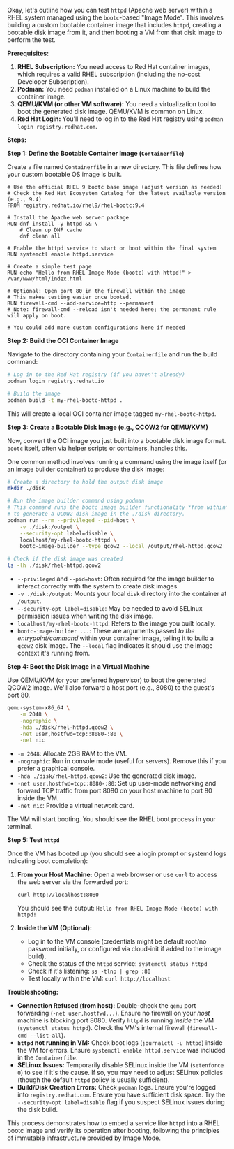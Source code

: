 Okay, let's outline how you can test `httpd` (Apache web server) within a RHEL system managed using the `bootc`-based "Image Mode". This involves building a custom bootable container image that includes `httpd`, creating a bootable disk image from it, and then booting a VM from that disk image to perform the test.

**Prerequisites:**

1.  **RHEL Subscription:** You need access to Red Hat container images, which requires a valid RHEL subscription (including the no-cost Developer Subscription).
2.  **Podman:** You need `podman` installed on a Linux machine to build the container image.
3.  **QEMU/KVM (or other VM software):** You need a virtualization tool to boot the generated disk image. QEMU/KVM is common on Linux.
4.  **Red Hat Login:** You'll need to log in to the Red Hat registry using `podman login registry.redhat.com`.

**Steps:**

**Step 1: Define the Bootable Container Image (`Containerfile`)**

Create a file named `Containerfile` in a new directory. This file defines how your custom bootable OS image is built.

```Containerfile
# Use the official RHEL 9 bootc base image (adjust version as needed)
# Check the Red Hat Ecosystem Catalog for the latest available version (e.g., 9.4)
FROM registry.redhat.io/rhel9/rhel-bootc:9.4

# Install the Apache web server package
RUN dnf install -y httpd && \
    # Clean up DNF cache
    dnf clean all

# Enable the httpd service to start on boot within the final system
RUN systemctl enable httpd.service

# Create a simple test page
RUN echo "Hello from RHEL Image Mode (bootc) with httpd!" > /var/www/html/index.html

# Optional: Open port 80 in the firewall within the image
# This makes testing easier once booted.
RUN firewall-cmd --add-service=http --permanent
# Note: firewall-cmd --reload isn't needed here; the permanent rule will apply on boot.

# You could add more custom configurations here if needed
```

**Step 2: Build the OCI Container Image**

Navigate to the directory containing your `Containerfile` and run the build command:

```bash
# Log in to the Red Hat registry (if you haven't already)
podman login registry.redhat.io

# Build the image
podman build -t my-rhel-bootc-httpd .
```

This will create a local OCI container image tagged `my-rhel-bootc-httpd`.

**Step 3: Create a Bootable Disk Image (e.g., QCOW2 for QEMU/KVM)**

Now, convert the OCI image you just built into a bootable disk image format. `bootc` itself, often via helper scripts or containers, handles this.

One common method involves running a command using the image itself (or an image builder container) to produce the disk image:

```bash
# Create a directory to hold the output disk image
mkdir ./disk

# Run the image builder command using podman
# This command runs the bootc image builder functionality *from within* your custom image
# to generate a QCOW2 disk image in the ./disk directory.
podman run --rm --privileged --pid=host \
    -v ./disk:/output \
    --security-opt label=disable \
    localhost/my-rhel-bootc-httpd \
    bootc-image-builder --type qcow2 --local /output/rhel-httpd.qcow2

# Check if the disk image was created
ls -lh ./disk/rhel-httpd.qcow2
```

* `--privileged` and `--pid=host`: Often required for the image builder to interact correctly with the system to create disk images.
* `-v ./disk:/output`: Mounts your local `disk` directory into the container at `/output`.
* `--security-opt label=disable`: May be needed to avoid SELinux permission issues when writing the disk image.
* `localhost/my-rhel-bootc-httpd`: Refers to the image you built locally.
* `bootc-image-builder ...`: These are arguments passed *to the entrypoint/command* within your container image, telling it to build a `qcow2` disk image. The `--local` flag indicates it should use the image context it's running from.

**Step 4: Boot the Disk Image in a Virtual Machine**

Use QEMU/KVM (or your preferred hypervisor) to boot the generated QCOW2 image. We'll also forward a host port (e.g., 8080) to the guest's port 80.

```bash
qemu-system-x86_64 \
    -m 2048 \
    -nographic \
    -hda ./disk/rhel-httpd.qcow2 \
    -net user,hostfwd=tcp::8080-:80 \
    -net nic
```

* `-m 2048`: Allocate 2GB RAM to the VM.
* `-nographic`: Run in console mode (useful for servers). Remove this if you prefer a graphical console.
* `-hda ./disk/rhel-httpd.qcow2`: Use the generated disk image.
* `-net user,hostfwd=tcp::8080-:80`: Set up user-mode networking and forward TCP traffic from port 8080 on your host machine to port 80 inside the VM.
* `-net nic`: Provide a virtual network card.

The VM will start booting. You should see the RHEL boot process in your terminal.

**Step 5: Test `httpd`**

Once the VM has booted up (you should see a login prompt or systemd logs indicating boot completion):

1.  **From your Host Machine:** Open a web browser or use `curl` to access the web server via the forwarded port:
    ```bash
    curl http://localhost:8080
    ```
    You should see the output: `Hello from RHEL Image Mode (bootc) with httpd!`

2.  **Inside the VM (Optional):**
    * Log in to the VM console (credentials might be default root/no password initially, or configured via cloud-init if added to the image build).
    * Check the status of the `httpd` service: `systemctl status httpd`
    * Check if it's listening: `ss -tlnp | grep :80`
    * Test locally within the VM: `curl http://localhost`

**Troubleshooting:**

* **Connection Refused (from host):** Double-check the `qemu` port forwarding (`-net user,hostfwd...`). Ensure no firewall on your *host* machine is blocking port 8080. Verify `httpd` is running *inside* the VM (`systemctl status httpd`). Check the VM's internal firewall (`firewall-cmd --list-all`).
* **`httpd` not running in VM:** Check boot logs (`journalctl -u httpd`) inside the VM for errors. Ensure `systemctl enable httpd.service` was included in the `Containerfile`.
* **SELinux Issues:** Temporarily disable SELinux inside the VM (`setenforce 0`) to see if it's the cause. If so, you may need to adjust SELinux policies (though the default `httpd` policy is usually sufficient).
* **Build/Disk Creation Errors:** Check `podman` logs. Ensure you're logged into `registry.redhat.com`. Ensure you have sufficient disk space. Try the `--security-opt label=disable` flag if you suspect SELinux issues during the disk build.

This process demonstrates how to embed a service like `httpd` into a RHEL bootc image and verify its operation after booting, following the principles of immutable infrastructure provided by Image Mode.
